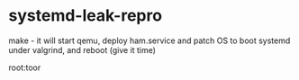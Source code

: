 # systemd-leak-repro
make - it will start qemu, deploy ham.service and patch OS to boot systemd under valgrind, and reboot (give it time)

root:toor

